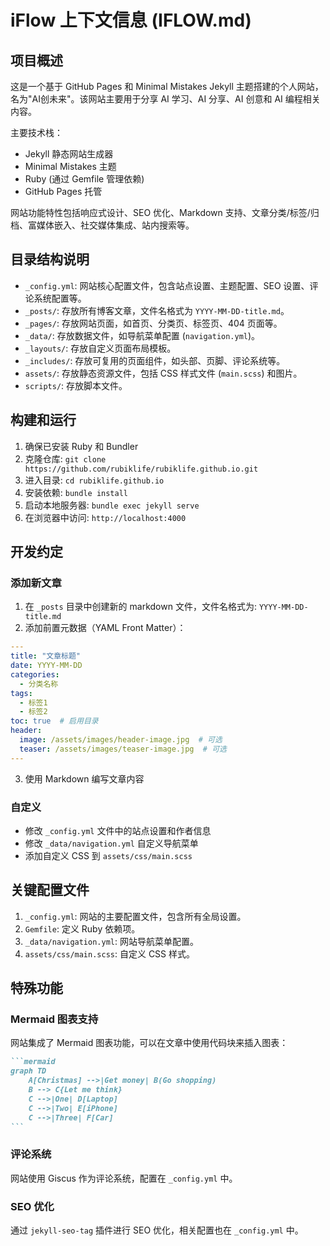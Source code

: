 # iFlow 上下文信息 (IFLOW.md)

## 项目概述

这是一个基于 GitHub Pages 和 Minimal Mistakes Jekyll 主题搭建的个人网站，名为"AI创未来"。该网站主要用于分享 AI 学习、AI 分享、AI 创意和 AI 编程相关内容。

主要技术栈：
- Jekyll 静态网站生成器
- Minimal Mistakes 主题
- Ruby (通过 Gemfile 管理依赖)
- GitHub Pages 托管

网站功能特性包括响应式设计、SEO 优化、Markdown 支持、文章分类/标签/归档、富媒体嵌入、社交媒体集成、站内搜索等。

## 目录结构说明

- `_config.yml`: 网站核心配置文件，包含站点设置、主题配置、SEO 设置、评论系统配置等。
- `_posts/`: 存放所有博客文章，文件名格式为 `YYYY-MM-DD-title.md`。
- `_pages/`: 存放网站页面，如首页、分类页、标签页、404 页面等。
- `_data/`: 存放数据文件，如导航菜单配置 (`navigation.yml`)。
- `_layouts/`: 存放自定义页面布局模板。
- `_includes/`: 存放可复用的页面组件，如头部、页脚、评论系统等。
- `assets/`: 存放静态资源文件，包括 CSS 样式文件 (`main.scss`) 和图片。
- `scripts/`: 存放脚本文件。

## 构建和运行

1. 确保已安装 Ruby 和 Bundler
2. 克隆仓库: `git clone https://github.com/rubiklife/rubiklife.github.io.git`
3. 进入目录: `cd rubiklife.github.io`
4. 安装依赖: `bundle install`
5. 启动本地服务器: `bundle exec jekyll serve`
6. 在浏览器中访问: `http://localhost:4000`

## 开发约定

### 添加新文章

1. 在 `_posts` 目录中创建新的 markdown 文件，文件名格式为: `YYYY-MM-DD-title.md`
2. 添加前置元数据（YAML Front Matter）：

```yaml
---
title: "文章标题"
date: YYYY-MM-DD
categories:
  - 分类名称
tags:
  - 标签1
  - 标签2
toc: true  # 启用目录
header:
  image: /assets/images/header-image.jpg  # 可选
  teaser: /assets/images/teaser-image.jpg  # 可选
---
```

3. 使用 Markdown 编写文章内容

### 自定义

- 修改 `_config.yml` 文件中的站点设置和作者信息
- 修改 `_data/navigation.yml` 自定义导航菜单
- 添加自定义 CSS 到 `assets/css/main.scss`

## 关键配置文件

1. `_config.yml`: 网站的主要配置文件，包含所有全局设置。
2. `Gemfile`: 定义 Ruby 依赖项。
3. `_data/navigation.yml`: 网站导航菜单配置。
4. `assets/css/main.scss`: 自定义 CSS 样式。

## 特殊功能

### Mermaid 图表支持

网站集成了 Mermaid 图表功能，可以在文章中使用代码块来插入图表：

````markdown
```mermaid
graph TD
    A[Christmas] -->|Get money| B(Go shopping)
    B --> C{Let me think}
    C -->|One| D[Laptop]
    C -->|Two| E[iPhone]
    C -->|Three| F[Car]
```
````

### 评论系统

网站使用 Giscus 作为评论系统，配置在 `_config.yml` 中。

### SEO 优化

通过 `jekyll-seo-tag` 插件进行 SEO 优化，相关配置也在 `_config.yml` 中。